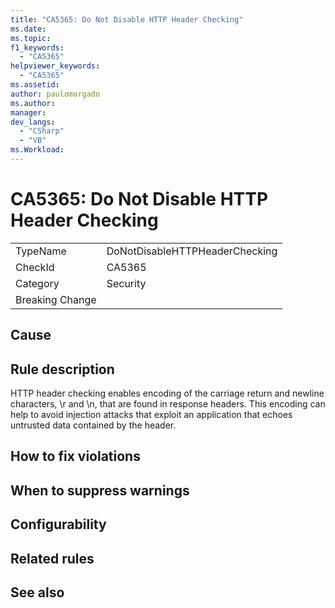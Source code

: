 ```yaml
---
title: "CA5365: Do Not Disable HTTP Header Checking"
ms.date:
ms.topic:
f1_keywords:
  - "CA5365"
helpviewer_keywords:
  - "CA5365"
ms.assetid:
author: paulomorgado
ms.author:
manager:
dev_langs:
  - "CSharp" 
  - "VB"
ms.Workload:
---
```

# CA5365: Do Not Disable HTTP Header Checking

|||
|-|-|
|TypeName|DoNotDisableHTTPHeaderChecking|
|CheckId|CA5365|
|Category|Security|
|Breaking Change||

## Cause

## Rule description

HTTP header checking enables encoding of the carriage return and newline characters, \r and \n, that are found in response headers. This encoding can help to avoid injection attacks that exploit an application that echoes untrusted data contained by the header.

## How to fix violations

## When to suppress warnings

## Configurability

## Related rules

## See also

